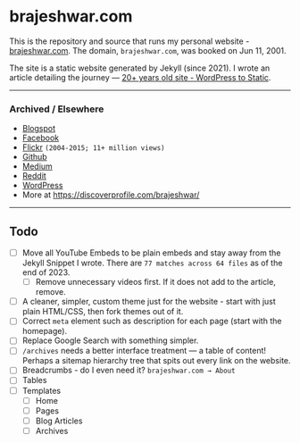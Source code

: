 # brajeshwar.com

This is the repository and source that runs my personal website - [brajeshwar.com](https://brajeshwar.com). The domain, `brajeshwar.com`, was booked on Jun 11, 2001.

The site is a static website generated by Jekyll (since 2021). I wrote an article detailing the journey — [20+ years old site - WordPress to Static](https://brajeshwar.com/2021/brajeshwar.com-2021/).

---
### Archived / Elsewhere

- [Blogspot](http://brajeshwar.blogspot.com)
- [Facebook](https://www.facebook.com/brajeshwar/)
- [Flickr](https://www.flickr.com/photos/brajeshwar/) `(2004-2015; 11+ million views)`
- [Github](http://github.com/brajeshwar)
- [Medium](https://medium.com/@brajeshwar)
- [Reddit](https://www.reddit.com/user/Brajeshwar/)
- [WordPress](https://profiles.wordpress.org/brajeshwar/)
- More at https://discoverprofile.com/brajeshwar/

---
## Todo

- [ ] Move all YouTube Embeds to be plain embeds and stay away from the Jekyll Snippet I wrote. There are `77 matches across 64 files` as of the end of 2023.
	- [ ] Remove unnecessary videos first. If it does not add to the article, remove.
- [ ] A cleaner, simpler, custom theme just for the website - start with just plain HTML/CSS, then fork themes out of it.
- [ ] Correct `meta` element such as description for each page (start with the homepage).
- [ ] Replace Google Search with something simpler.
- [ ] `/archives` needs a better interface treatment — a table of content! Perhaps a sitemap hierarchy tree that spits out every link on the website.
- [ ] Breadcrumbs - do I even need it? `brajeshwar.com → About`
- [ ] Tables
- [ ] Templates
	- [ ] Home
	- [ ] Pages
	- [ ] Blog Articles
	- [ ] Archives